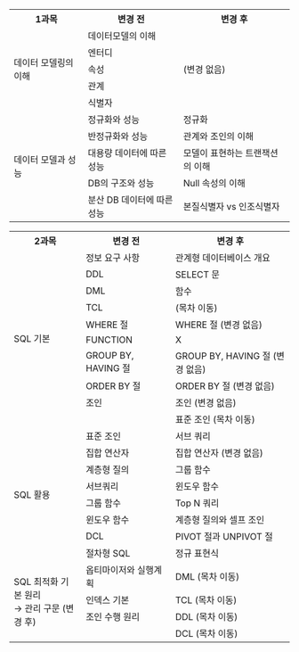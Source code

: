 <table>
    <tr>
        <th>1과목</th>
        <th>변경 전</th>
        <th>변경 후</th>
    </tr>
    <tr>
        <td rowspan="5">데이터 모델링의 이해</td>
        <td>데이터모델의 이해</td>
        <td rowspan="5">(변경 없음)</td>
    </tr>
    <tr>
        <td>엔터디</td>
    </tr>
    <tr>
        <td>속성</td>
    </tr>
    <tr>
        <td>관계</td>
    </tr>
    <tr>
        <td>식별자</td>
    </tr>
    <tr>
        <td rowspan="5">데이터 모델과 성능</td>
        <td>정규화와 성능</td>
        <td>정규화</td>
    </tr>
    <tr>
        <td>반정규화와 성능</td>
        <td>관계와 조인의 이해</td>
    </tr>
    <tr>
        <td>대용량 데이터에 따른 성능</td>
        <td>모델이 표현하는 트랜잭션의 이해</td>
    </tr>
    <tr>
        <td>DB의 구조와 성능</td>
        <td>Null 속성의 이해</td>
    </tr>
    <tr>
        <td>분산 DB 데이터에 따른 성능</td>
        <td>본질식별자 vs 인조식별자</td>
    </tr>
</table>

<table>
    <tr>
        <th>2과목</th>
        <th>변경 전</th>
        <th>변경 후</th>
    </tr>
    <tr>
        <td rowspan="10">SQL 기본</td>
        <td>정보 요구 사항</td>
        <td>관계형 데이터베이스 개요</td>
    </tr>
    <tr>
        <td>DDL</td>
        <td>SELECT 문</td>
    </tr>
    <tr>
        <td>DML</td>
        <td>함수</td>
    </tr>
    <tr>
        <td>TCL</td>
        <td>(목차 이동)</td>
    </tr>
    <tr>
        <td>WHERE 절</td>
        <td>WHERE 절 (변경 없음)</td>
    </tr>
    <tr>
        <td>FUNCTION</td>
        <td>X</td>
    </tr>
    <tr>
        <td>GROUP BY, HAVING 절</td>
        <td>GROUP BY, HAVING 절 (변경 없음)</td>
    </tr>
    <tr>
        <td>ORDER BY 절</td>
        <td>ORDER BY 절 (변경 없음)</td>
    </tr>
    <tr>
        <td>조인</td>
        <td>조인 (변경 없음)</td>
    </tr>
    <tr>
        <td></td>
        <td>표준 조인 (목차 이동)</td>
    </tr>
    <tr>
        <td rowspan="8">SQL 활용</td>
        <td>표준 조인</td>
        <td>서브 쿼리</td>
    </tr>
    <tr>
        <td>집합 연산자</td>
        <td>집합 연산자 (변경 없음)</td>
    </tr>
    <tr>
        <td>계층형 질의</td>
        <td>그룹 함수</td>
    </tr>
    <tr>
        <td>서브쿼리</td>
        <td>윈도우 함수</td>
    </tr>
    <tr>
        <td>그룹 함수</td>
        <td>Top N 쿼리</td>
    </tr>
    <tr>
        <td>윈도우 함수</td>
        <td>계층형 질의와 셀프 조인</td>
    </tr>
    <tr>
        <td>DCL</td>
        <td>PIVOT 절과 UNPIVOT 절</td>
    </tr>
    <tr>
        <td>절차형 SQL</td>
        <td>정규 표현식</td>
    </tr>
    <tr>
        <td rowspan="4">SQL 최적화 기본 원리<br>&rarr; 관리 구문 (변경 후)</td>
        <td>옵티마이저와 실행계획</td>
        <td>DML (목차 이동)</td>
    </tr>
    <tr>
        <td>인덱스 기본</td>
        <td>TCL (목차 이동)</td>
    </tr>
    <tr>
        <td>조인 수행 원리</td>
        <td>DDL (목차 이동)</td>
    </tr>
    <tr>
        <td></td>
        <td>DCL (목차 이동)</td>
    </tr>
</table>